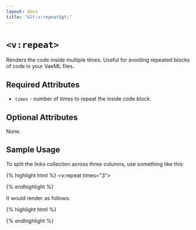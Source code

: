 ```yaml
---
layout: docs
title: "&lt;v:repeat&gt;"
---
```


# `<v:repeat>`

Renders the code inside multiple times. Useful for avoiding repeated
blocks of code in your VaeML files.

## Required Attributes

-   `times` - number of times to repeat the inside code block.

## Optional Attributes

None.

## Sample Usage

To split the links collection across three columns, use something like
this:

{% highlight html %}
<v:repeat times="3">
 <div class="column">
  <v:collection path="links" groups="3">
   <!-- show my links -->
  </v:collection>
 </div>
</v:repeat>
{% endhighlight %}

It would render as follows:

{% highlight html %}
<div class="column">
 <!-- show my links -->
 <!-- show my links -->
</div> 
<div class="column">
 <!-- show my links -->
 <!-- show my links -->
</div>
<div class="column">
 <!-- show my links -->
 <!-- show my links -->
</div>
{% endhighlight %}
